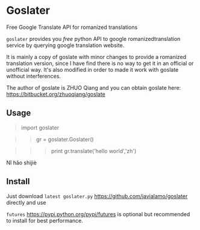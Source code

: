 Goslater
========

Free Google Translate API for romanized translations

``goslater`` provides you *free* python API to google  romanizedtranslation service by querying google translation website.

It is mainly a copy of goslate with minor changes to provide a romanized translation version, since I have find there is no way to get it in an official or unofficial way. It's also modified in order to made it work with goslate without interferences.

The author of goslate is ZHUO Qiang and you can obtain goslate here: https://bitbucket.org/zhuoqiang/goslate 


Usage
--

  >import goslater
  
  >>gr = goslater.Goslater()
  
  >>>print gr.translate('hello world','zh')
  
  Nǐ hǎo shìjiè


 
Install
--

Just download `latest goslater.py` https://github.com/javialamo/goslater directly and use

`futures` https://pypi.python.org/pypi/futures is optional but recommended to install for best performance.


